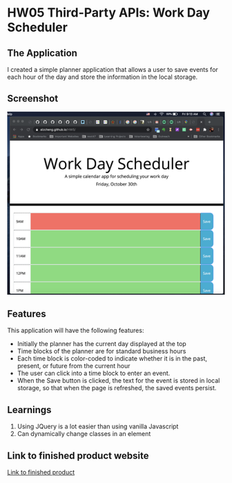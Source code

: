 # HW05 Third-Party APIs: Work Day Scheduler

## The Application

I created a simple planner application that allows a user to save events for each hour of the day and store the information in the local storage. 

## Screenshot
![Screenshot of planner](./image/planner_screenshot.png)

## Features

This application will have the following features: 

* Initially the planner has the current day displayed at the top
* Time blocks of the planner are for standard business hours
* Each time block is color-coded to indicate whether it is in the past, present, or future from the current hour
* The user can click into a time block to enter an event.  
* When the Save button is clicked, the text for the event is stored in local storage, so that when the page is refreshed, the saved events persist.  

## Learnings 

1. Using JQuery is a lot easier than using vanilla Javascript
2. Can dynamically change classes in an element

## Link to finished product website
[Link to finished product](https://alzcheng.github.io/HW5/)
